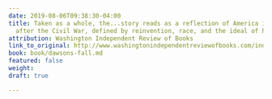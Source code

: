 ```yaml
---
date: 2019-08-06T09:38:30-04:00
title: Taken as a whole, the...story reads as a reflection of America in the years
  after the Civil War, defined by reinvention, race, and the ideal of honor.
attribution: Washington Independent Review of Books
link_to_original: http://www.washingtonindependentreviewofbooks.com/index.php/bookreview/dawsons-fall-a-novel?fbclid=IwAR1Fq64lW-M7GszXkCmEK17QtO6tK4FyPiHHbQXpSyr0CSVgtgCSb9tW2hE
book: book/dawsons-fall.md
featured: false
weight: 
draft: true

---
```

